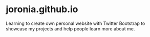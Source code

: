 # joronia.github.io
Learning to create own personal website with Twitter Bootstrap to showcase my projects and help people learn more about me.
